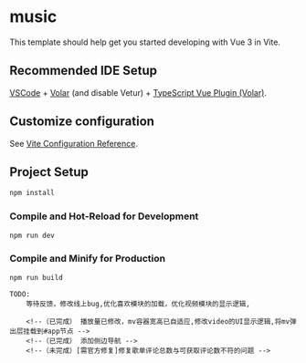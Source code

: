 <!--
 * @Author: peso12345 157223121@qq.com
 * @Date: 2022-11-15 21:46:36
 * @LastEditors: peso12345 157223121@qq.com
 * @LastEditTime: 2022-12-06 22:09:06
 * @FilePath: \gitclone\README.md
 * @Description: 音乐
-->
# music

This template should help get you started developing with Vue 3 in Vite.

## Recommended IDE Setup

[VSCode](https://code.visualstudio.com/) + [Volar](https://marketplace.visualstudio.com/items?itemName=Vue.volar) (and disable Vetur) + [TypeScript Vue Plugin (Volar)](https://marketplace.visualstudio.com/items?itemName=Vue.vscode-typescript-vue-plugin).

## Customize configuration

See [Vite Configuration Reference](https://vitejs.dev/config/).

## Project Setup

```sh
npm install
```

### Compile and Hot-Reload for Development

```sh
npm run dev
```

### Compile and Minify for Production

```sh
npm run build
```
```
TODO:
    等待反馈，修改线上bug,优化喜欢模块的加载，优化视频模块的显示逻辑,
```
```
    <!--（已完成） 播放量已修改，mv容器宽高已自适应,修改video的UI显示逻辑,将mv弹出层挂载到#app节点 -->
    <!--（已完成） 添加侧边导航 -->
    <!--（未完成）[需官方修复]修复歌单评论总数与可获取评论数不符的问题 -->
```

